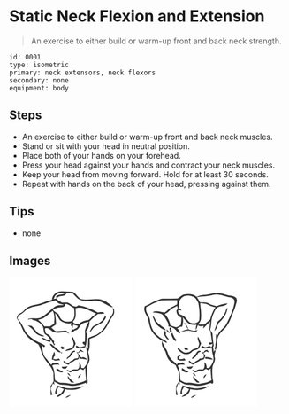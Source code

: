 # Static Neck Flexion and Extension
> An exercise to either build or warm-up front and back neck strength.

``` 
id: 0001 
type: isometric 
primary: neck extensors, neck flexors 
secondary: none 
equipment: body 
``` 

## Steps

 - An exercise to either build or warm-up front and back neck muscles.
 - Stand or sit with your head in neutral position.
 - Place both of your hands on your forehead.
 - Press your head against your hands and contract your neck muscles.
 - Keep your head from moving forward. Hold for at least 30 seconds.
 - Repeat with hands on the back of your head, pressing against them.

## Tips

 - none

## Images

<svg width="167pt" height="175pt" viewBox="0 0 167 175" xmlns="http://www.w3.org/2000/svg">
  <g fill="#FFF">
    <path d="M0 0h167v175H0V0m57.98 30.64c-3.85 1.16-7.77 2.12-11.49 3.67-6.97 3.02-14.96 2.82-21.69 6.52-2.73 1.5-4.5 4.15-6.77 6.19-1.86 1.49-4.3 2.13-5.99 3.85-1.29 1.28-1.44 3.19-1.93 4.85 5.05 6.18 6.88 14.23 11.26 20.82 4.39 6.52 11.32 10.56 17.96 14.41 3.37 5.07 3.87 11.51 7.03 16.73 3.78 7.92 11.85 13.31 13.63 22.23-.1 3.67.12 7.34.21 11.01-1.19 2.34-2.78 4.46-4.22 6.65.36 4.04.03 8.08.07 12.12.59-.03 1.77-.08 2.36-.11-.59-2.54-1.43-5.03-1.82-7.62-.11-2.94 1.54-5.54 2.7-8.12.47.49 1.41 1.48 1.88 1.98-.09-1.57-.21-3.13-.35-4.68 2.83 1.54 5.48 3.6 8.69 4.3 3.5.53 7.1.24 10.57 1.05 8.1 2.06 16.26-.9 23.9-3.42.26.46.78 1.38 1.04 1.83 2.06-1.42 1.38-3.89 1.35-6.03-1.46-4.43-.96-9.25-1.01-13.86-.17-4.64 2.74-8.53 3.64-12.93.17-3.68-.97-7.25-1.9-10.77 2.65-5.44 2.26-11.64 1.89-17.5 3.14-1.53 6.54-2.43 9.61-4.1 3.48-1.71 6.16-4.57 9.16-6.95 4.11-4.19 6.37-9.73 9.29-14.72 1.56-2.46 3.39-4.74 4.7-7.34 1.24-2.37.64-5.11.46-7.64-.5-.35-1.52-1.05-2.02-1.4.8 2.39 1.4 5.08.32 7.5-1.76 3.85-4.83 6.93-6.58 10.8-3.4 7.14-8.29 13.79-15.23 17.82-3.11 1.24-6.36 2.11-9.36 3.61-.99.49-2.4 1.03-2.15 2.43-.07 4.11-.12 8.22-.38 12.32-.76-.65-1.53-1.3-2.31-1.94-.01 6.07 2.86 11.75 2.42 17.83-.36 4.4-3.2 7.93-5.85 11.24-.85-.11-2.55-.33-3.4-.45.47-3.09-.96-5.73-2.95-7.95.5 3.35 1.07 7.53-1.84 9.98-2.91.39-6.19-.61-8.69 1.37-1.98 1.59-4.24-.75-6.35-.99 1.35 1.88 3.2 3.33 5.5 3.81 2-1.44 4.32-2.2 6.8-1.97 2.71.35 4.35-2.32 6.8-2.85 1.11.41 2.17.95 3.17 1.61 1.03-.97 2.06-1.94 3.11-2.89 0 5.54.58 11.06 1.24 16.55-4.13 2.5-8.73 3.73-13.45 4.44-6.32 2.18-12.58-1.45-18.98-.83-3.66.46-6.73-1.8-9.78-3.43-1.19-6.65-.26-13.81-4-19.83.66-.39 1.32-.77 1.99-1.14 1.56-.02 3.11-.15 4.65-.38.86.11 2.59.34 3.45.46-1.08-1.17-2.22-2.29-3.33-3.42-1.85 1.57-4.01 1.97-6.16.7-.58.88-1.18 1.74-1.85 2.55-2.65-2.6-4.34-5.95-6.93-8.59-4.98-4.56-4.34-11.84-6.11-17.85 1.11.87 2.21 1.77 3.3 2.68.42-.45 1.25-1.35 1.66-1.8-1.53-1.13-3.1-2.2-4.82-3.02-7.39-3.06-14.39-7.38-19.85-13.29-2.53-2.68-3.74-6.24-5.45-9.44-1.81-4.23-4.56-7.96-7.7-11.28.52-2.44 1.88-4.64 4.24-5.66 4.54-2.17 7.25-6.97 12.14-8.54 5.81-2.63 12.41-2.32 18.19-4.98 5.47-2.27 11.28-3.58 16.83-5.61 1.58 1.49 3 3.19 4.82 4.41 2.18.87 4.54 1.15 6.79 1.81-3.84.77-8.1-.33-11.51 2.13-6.8 4.39-11.98 10.94-19.12 14.88-5.62 2.97-12.19-.13-18.04 2.22-.07.19-.21.58-.29.78 1.65-.28 3.3-.54 4.94-.79.52.35 1.54 1.04 2.05 1.39 5.36.77 10.19 3.99 13.26 8.4 1.6 3.24.84 7.24 2.69 10.34 2.88 1.99 5.68 4.14 7.37 7.32l1.09-.5c-.59.74-1.19 1.47-1.8 2.2-3.96-.53-6.96-3.61-10.93-4.01 2.96 3.52 7.38 5.44 11.89 5.97.15-.69.47-2.07.62-2.75 1.65 2.31 3.27 4.67 4.48 7.25.52-.58 1.04-1.16 1.56-1.73-.42-.15-1.24-.43-1.66-.58.06-.72.16-2.17.22-2.9-2.05-2.65-3.81-5.51-6.01-8.03-1.75-1.95-5.67-1.78-5.8-4.99-.06-1.53-1.53-3.57-.13-4.81 5.35-1.78 8.09 4.85 12.92 5.59 4.01 1.06 8.1.15 12.12-.31 2.81-.55 5.38.97 7.82 2.14-1.58-1.46-2.88-3.27-4.78-4.32-4.67.26-9.34.86-14.03.71-2.28-.99-3.95-3-5.88-4.52 1.91-1.72 4.09-3.09 6.26-4.47.28-5.15-.78-10.2-1.13-15.31 2.67 2.82 4.34 6.41 6.42 9.66 4.53 3.51 10.33 5.42 16.03 3.85-.28 1.14-1.28 2.2-1.17 3.39.62.43 1.24.86 1.86 1.3-1.35 2.13-.71 4.48-.33 6.75l-1.49-1.04c.31 5.86 3.65-.25 6.16-.67 3.47-.73 5.26-3.66 6.94-6.47 2.28-4.01 7.39-4.04 11.3-5.22-2.5 3.53-4 7.67-5.2 11.79.14 5.19.21 10.39-.23 15.57l-2.84.08c-.01.71-.02 1.43-.02 2.15a90.98 90.98 0 0 1 3.37 3.15c-2.38.52-4.66 1.43-7.05 1.89-1.81-.34-3.26-1.6-4.86-2.44-.29.75-.59 1.5-.88 2.25 1.61.64 3.21 1.33 4.89 1.75 2.67-.25 5.26-1.12 7.91-1.54 2.48-5.56 1.57-11.82 2.53-17.7-.61-1.13-1.19-2.27-1.74-3.43 3.38-3.65 5.27-8.61 4.94-13.6 3.45-3.87 7.38-7.18 11.45-10.38 3-.19 6.03-.16 9-.7-2.24-3.04-6.04-1.64-9.15-1.33-8.04-4.88-16.91-8.15-26.17-9.78-1.05.64-2.1 1.3-3.14 1.94-1.72-.52-3.55-.76-5.18-1.55-2.21-1.38-4.08-3.48-6.73-4.02-2.54-.35-5.1-.01-7.64-.05-2.26-1.69-4.87-2.83-7.11-4.55l.74-1.37c-1.55.41-3.08.85-4.62 1.28.74-1.94 1.39-4.03 2.93-5.51 3.5-2.76 8.18-3.34 12.48-2.69-3.63 3.39-9.94.49-12.59 5.54.64.41 1.28.81 1.92 1.2 2.26-3.63 7.03-2.12 10.45-3.69 1.11-1.19 2.02-2.76 3.65-3.33 2.24.06 4.46.42 6.7.59 2.57 2.46 4.87 5.21 7.58 7.51 5.14 3.29 11.61 3.48 17.49 2.98 7.01-1.96 14.4.63 20.29 4.47 3.01 2.02 6.42 3.34 9.91 4.24-5.8-5.99-13.39-11.49-22.1-11.36-7.2-.32-14.53 1.83-21.62-.12-4.33-2.06-6.47-6.85-10.4-9.44-4.95-.65-9.99-.63-14.97-1-6.76-.42-13.85 4.3-14.02 11.54m72.45 21.38c-1.57 2.78-2.99 5.76-5.49 7.84-2.89 2.78-6.7 4.11-10.19 5.91-3.08 2.14-4.34 5.91-6.01 9.11 3.04-1.78 4.4-5.19 6.81-7.56 4.44-2.38 9.59-3.99 12.83-8.09 1.62-1.96 4.01-4.67 2.05-7.21M24.9 65.27c2.69 2.21 6 3.81 7.87 6.86 1.71 2.61 3.95 4.98 6.82 6.32 2.53 1.1 5.38 2.67 8.12 1.26-3.62-1.77-7.95-2.54-10.58-5.87-2.14-2.72-4.3-5.42-6.82-7.81-1.81-.2-3.62-.42-5.41-.76m60.17 16.77c.89 3.54 3.49 7.12 1.87 10.83-.99 5.37-8.58 2.92-10.95 7.35 3.65-.75 7.65-1.21 10.74-3.43 1.5-2.06 2.35-4.5 3.39-6.81-1.18-3.01-2.31-6.06-3.72-8.98-.33.26-.99.78-1.33 1.04m-30.03 8.5c1.34 2.65 4.03 4.25 6.07 6.32 2.7 2.22 5.42 5.45 9.3 4.87-4.75-3.57-8.86-7.92-13.63-11.46l-1.74.27m15.84 2.94c-.31.59-.94 1.78-1.25 2.37.79.61 1.57 1.22 2.36 1.84l2.24-.48c.04-.82.09-1.63.14-2.44-1.16-.44-2.33-.87-3.49-1.29m22.78 8.34c-.88-.08-1.76-.17-2.63-.26 2.48 2.06 3.85 5.31 2.14 8.33-2.65-.21-5.34.07-6.77 2.6-2.65.28-4.41 2.15-5.98 4.12-2.47-.59-4.56-1.95-6.42-3.63-.13.42-.39 1.27-.51 1.69 1.83 2.34 4.63 3.2 7.33 4.09.83-1.12 1.66-2.24 2.5-3.35 2.3-.34 4.34-1.4 5.94-3.09 1.73-.39 3.94-.17 5.11-1.78.73-1.45 1.03-3.07 1.54-4.6a104.1 104.1 0 0 0-3.23-3.08c1.7-.29 2.96-1.45 4.26-2.45 1.45.44 2.91.89 4.38 1.29-1.38-1.27-2.86-2.43-4.34-3.58-1.22 1.14-2.23 2.45-3.32 3.7m-12.29 5.17c-2.07.49-3.5 1.89-3.36 4.12.92-.71 1.83-1.43 2.73-2.16 3.34-1.15 3.99-4.99 6.34-7.26.54-.08 1.61-.26 2.15-.35l-.04-1.7c-4.34-.24-6.44 3.92-7.82 7.35m-23.45 4.55c.44.06 1.33.18 1.78.25 2.73 2.42 6.38.83 9.57.61-.7-.79-1.37-1.59-2.03-2.41-2.31 1.3-4.87 1.37-7.41.76.11-1.75.5-3.43 2.38-4.05-.16-1.96-.34-3.93-1.05-5.78-1.65 3.32-3.28 6.82-3.24 10.62m12.46-9.41c-.08 3.33 3.08-1.36 0 0m25.6 5.9c-.09.61-.28 1.84-.37 2.46 3.65-.37 7.1.89 10.69 1.14-1.7-1.76-3.88-2.8-6.18-3.51-.41.19-1.24.56-1.65.74-.63-.21-1.87-.62-2.49-.83m-24.65 13.16c-.24 2.49 2.75 2.93 4.62 2.88 1.68-.39 2.36-2.15 3.24-3.43-2.59.55-5.22.94-7.86.55m-17.05.14c.62.49.62.49 0 0m10.11 1.8c-.11.64-.34 1.92-.46 2.56 2.32 2.22 6.37 4.92 9.3 2.3-3.34-.9-5.83-3.38-8.84-4.86m14.44 6.88c.87 1.92 2.63 3.09 4.39 4.1-.98-1.9-1.86-4.16-4.39-4.1m14.6 6.9c1.98-1.23 3.16-3.3 4.1-5.37-2.47.79-4.12 2.73-4.1 5.37m-14.01-3.11c-.6 3.62 2.65 5.92 4.43 8.62 1.5.21 3.01.38 4.53.47-3.36-2.67-6.32-5.71-8.96-9.09m-15.13 12.9c.23.26.71.77.94 1.02-1.72 2.95-2.92 6.2-3.1 9.63.72.42 1.45.84 2.17 1.27-.01-1.72.01-3.44-.04-5.16.83-1.57 1.71-3.1 2.56-4.66 2.38.84 4.84 1.5 7.08 2.69-1.64 4.71-5.7 7.81-10.06 9.85.55.2 1.66.6 2.22.8 4.45-1.84 9.18-5.04 9.19-10.43 8.67 1.85 18.48 1.47 25.63-4.35-8.3 2.41-17.16 4.64-25.73 2.19-3.55-1.21-7.2-2.06-10.86-2.85m11.97 16.62c3.01-.21 5.31-2.17 7.54-3.99-2.72.9-5.81 1.43-7.54 3.99z"/>
    <path d="M76.45 36.23c4.46.16 7.27 4.21 11.41 5.36.73 5.07 1.4 10.68-.89 15.43-2.57 4.22-8.07 3.36-12.17 2.52-4.45-1.11-6.63-5.65-7.89-9.66-2.75-1.45-5.4-3.12-7.54-5.41 3.69-3.68 8.9-3.14 13.59-4.1 2.29-.08 2.58-2.55 3.49-4.14z"/>
    <path d="M90.2 42.01c10.01-3.2 18.95 3.87 27.77 7.39-2.9 2.3-5.89 4.51-8.45 7.19-1.64 1.83-4.3 1.73-6.5 2.31-2.67.44-4.93 2.07-7.38 3.12-.12.51-.37 1.52-.49 2.02-2.96-1.04-7.64-.32-8.75-4.03 5.42-4.32 3.42-12 3.8-18zM47.02 55.07c4.52-2.54 7.6-6.92 12.03-9.59 2.96 5.48 2.25 11.63 1.76 17.57-1.97 1.29-3.86 2.73-6 3.75-2.37.02-4.75-.22-7.13-.13-2.48-3.28-5.24-6.35-8.42-8.96 2.61-.82 5.36-1.29 7.76-2.64zM86.86 64.34c2.11.58 4.21 1.16 6.32 1.73-.43.85-.86 1.69-1.29 2.54-1.67.74-3.34 1.49-4.92 2.4-.52-.22-1.03-.45-1.54-.68.55-1.98.99-3.99 1.43-5.99z"/>
  </g>
  <g fill="#333">
    <path d="M57.98 30.64C58.15 23.4 65.24 18.68 72 19.1c4.98.37 10.02.35 14.97 1 3.93 2.59 6.07 7.38 10.4 9.44 7.09 1.95 14.42-.2 21.62.12 8.71-.13 16.3 5.37 22.1 11.36-3.49-.9-6.9-2.22-9.91-4.24-5.89-3.84-13.28-6.43-20.29-4.47-5.88.5-12.35.31-17.49-2.98-2.71-2.3-5.01-5.05-7.58-7.51-2.24-.17-4.46-.53-6.7-.59-1.63.57-2.54 2.14-3.65 3.33-3.42 1.57-8.19.06-10.45 3.69-.64-.39-1.28-.79-1.92-1.2 2.65-5.05 8.96-2.15 12.59-5.54-4.3-.65-8.98-.07-12.48 2.69-1.54 1.48-2.19 3.57-2.93 5.51 1.54-.43 3.07-.87 4.62-1.28l-.74 1.37c2.24 1.72 4.85 2.86 7.11 4.55 2.54.04 5.1-.3 7.64.05 2.65.54 4.52 2.64 6.73 4.02 1.63.79 3.46 1.03 5.18 1.55 1.04-.64 2.09-1.3 3.14-1.94 9.26 1.63 18.13 4.9 26.17 9.78 3.11-.31 6.91-1.71 9.15 1.33-2.97.54-6 .51-9 .7-4.07 3.2-8 6.51-11.45 10.38.33 4.99-1.56 9.95-4.94 13.6.55 1.16 1.13 2.3 1.74 3.43-.96 5.88-.05 12.14-2.53 17.7-2.65.42-5.24 1.29-7.91 1.54-1.68-.42-3.28-1.11-4.89-1.75.29-.75.59-1.5.88-2.25 1.6.84 3.05 2.1 4.86 2.44 2.39-.46 4.67-1.37 7.05-1.89a90.98 90.98 0 0 0-3.37-3.15c0-.72.01-1.44.02-2.15l2.84-.08c.44-5.18.37-10.38.23-15.57 1.2-4.12 2.7-8.26 5.2-11.79-3.91 1.18-9.02 1.21-11.3 5.22-1.68 2.81-3.47 5.74-6.94 6.47-2.51.42-5.85 6.53-6.16.67l1.49 1.04c-.38-2.27-1.02-4.62.33-6.75-.62-.44-1.24-.87-1.86-1.3-.11-1.19.89-2.25 1.17-3.39-5.7 1.57-11.5-.34-16.03-3.85-2.08-3.25-3.75-6.84-6.42-9.66.35 5.11 1.41 10.16 1.13 15.31-2.17 1.38-4.35 2.75-6.26 4.47 1.93 1.52 3.6 3.53 5.88 4.52 4.69.15 9.36-.45 14.03-.71 1.9 1.05 3.2 2.86 4.78 4.32-2.44-1.17-5.01-2.69-7.82-2.14-4.02.46-8.11 1.37-12.12.31-4.83-.74-7.57-7.37-12.92-5.59-1.4 1.24.07 3.28.13 4.81.13 3.21 4.05 3.04 5.8 4.99 2.2 2.52 3.96 5.38 6.01 8.03-.06.73-.16 2.18-.22 2.9.42.15 1.24.43 1.66.58-.52.57-1.04 1.15-1.56 1.73-1.21-2.58-2.83-4.94-4.48-7.25-.15.68-.47 2.06-.62 2.75-4.51-.53-8.93-2.45-11.89-5.97 3.97.4 6.97 3.48 10.93 4.01.61-.73 1.21-1.46 1.8-2.2l-1.09.5c-1.69-3.18-4.49-5.33-7.37-7.32-1.85-3.1-1.09-7.1-2.69-10.34-3.07-4.41-7.9-7.63-13.26-8.4-.51-.35-1.53-1.04-2.05-1.39-1.64.25-3.29.51-4.94.79.08-.2.22-.59.29-.78 5.85-2.35 12.42.75 18.04-2.22 7.14-3.94 12.32-10.49 19.12-14.88 3.41-2.46 7.67-1.36 11.51-2.13-2.25-.66-4.61-.94-6.79-1.81-1.82-1.22-3.24-2.92-4.82-4.41-5.55 2.03-11.36 3.34-16.83 5.61-5.78 2.66-12.38 2.35-18.19 4.98-4.89 1.57-7.6 6.37-12.14 8.54-2.36 1.02-3.72 3.22-4.24 5.66 3.14 3.32 5.89 7.05 7.7 11.28 1.71 3.2 2.92 6.76 5.45 9.44 5.46 5.91 12.46 10.23 19.85 13.29 1.72.82 3.29 1.89 4.82 3.02-.41.45-1.24 1.35-1.66 1.8-1.09-.91-2.19-1.81-3.3-2.68 1.77 6.01 1.13 13.29 6.11 17.85 2.59 2.64 4.28 5.99 6.93 8.59.67-.81 1.27-1.67 1.85-2.55 2.15 1.27 4.31.87 6.16-.7 1.11 1.13 2.25 2.25 3.33 3.42-.86-.12-2.59-.35-3.45-.46-1.54.23-3.09.36-4.65.38-.67.37-1.33.75-1.99 1.14 3.74 6.02 2.81 13.18 4 19.83 3.05 1.63 6.12 3.89 9.78 3.43 6.4-.62 12.66 3.01 18.98.83 4.72-.71 9.32-1.94 13.45-4.44-.66-5.49-1.24-11.01-1.24-16.55-1.05.95-2.08 1.92-3.11 2.89-1-.66-2.06-1.2-3.17-1.61-2.45.53-4.09 3.2-6.8 2.85-2.48-.23-4.8.53-6.8 1.97-2.3-.48-4.15-1.93-5.5-3.81 2.11.24 4.37 2.58 6.35.99 2.5-1.98 5.78-.98 8.69-1.37 2.91-2.45 2.34-6.63 1.84-9.98 1.99 2.22 3.42 4.86 2.95 7.95.85.12 2.55.34 3.4.45 2.65-3.31 5.49-6.84 5.85-11.24.44-6.08-2.43-11.76-2.42-17.83.78.64 1.55 1.29 2.31 1.94.26-4.1.31-8.21.38-12.32-.25-1.4 1.16-1.94 2.15-2.43 3-1.5 6.25-2.37 9.36-3.61 6.94-4.03 11.83-10.68 15.23-17.82 1.75-3.87 4.82-6.95 6.58-10.8 1.08-2.42.48-5.11-.32-7.5.5.35 1.52 1.05 2.02 1.4.18 2.53.78 5.27-.46 7.64-1.31 2.6-3.14 4.88-4.7 7.34-2.92 4.99-5.18 10.53-9.29 14.72-3 2.38-5.68 5.24-9.16 6.95-3.07 1.67-6.47 2.57-9.61 4.1.37 5.86.76 12.06-1.89 17.5.93 3.52 2.07 7.09 1.9 10.77-.9 4.4-3.81 8.29-3.64 12.93.05 4.61-.45 9.43 1.01 13.86.03 2.14.71 4.61-1.35 6.03-.26-.45-.78-1.37-1.04-1.83-7.64 2.52-15.8 5.48-23.9 3.42-3.47-.81-7.07-.52-10.57-1.05-3.21-.7-5.86-2.76-8.69-4.3.14 1.55.26 3.11.35 4.68-.47-.5-1.41-1.49-1.88-1.98-1.16 2.58-2.81 5.18-2.7 8.12.39 2.59 1.23 5.08 1.82 7.62-.59.03-1.77.08-2.36.11-.04-4.04.29-8.08-.07-12.12 1.44-2.19 3.03-4.31 4.22-6.65-.09-3.67-.31-7.34-.21-11.01-1.78-8.92-9.85-14.31-13.63-22.23-3.16-5.22-3.66-11.66-7.03-16.73-6.64-3.85-13.57-7.89-17.96-14.41-4.38-6.59-6.21-14.64-11.26-20.82.49-1.66.64-3.57 1.93-4.85 1.69-1.72 4.13-2.36 5.99-3.85 2.27-2.04 4.04-4.69 6.77-6.19 6.73-3.7 14.72-3.5 21.69-6.52 3.72-1.55 7.64-2.51 11.49-3.67m18.47 5.59c-.91 1.59-1.2 4.06-3.49 4.14-4.69.96-9.9.42-13.59 4.1 2.14 2.29 4.79 3.96 7.54 5.41 1.26 4.01 3.44 8.55 7.89 9.66 4.1.84 9.6 1.7 12.17-2.52 2.29-4.75 1.62-10.36.89-15.43-4.14-1.15-6.95-5.2-11.41-5.36m13.75 5.78c-.38 6 1.62 13.68-3.8 18 1.11 3.71 5.79 2.99 8.75 4.03.12-.5.37-1.51.49-2.02 2.45-1.05 4.71-2.68 7.38-3.12 2.2-.58 4.86-.48 6.5-2.31 2.56-2.68 5.55-4.89 8.45-7.19-8.82-3.52-17.76-10.59-27.77-7.39M47.02 55.07c-2.4 1.35-5.15 1.82-7.76 2.64 3.18 2.61 5.94 5.68 8.42 8.96 2.38-.09 4.76.15 7.13.13 2.14-1.02 4.03-2.46 6-3.75.49-5.94 1.2-12.09-1.76-17.57-4.43 2.67-7.51 7.05-12.03 9.59m39.84 9.27c-.44 2-.88 4.01-1.43 5.99.51.23 1.02.46 1.54.68 1.58-.91 3.25-1.66 4.92-2.4.43-.85.86-1.69 1.29-2.54-2.11-.57-4.21-1.15-6.32-1.73z"/>
    <path d="M130.43 52.02c1.96 2.54-.43 5.25-2.05 7.21-3.24 4.1-8.39 5.71-12.83 8.09-2.41 2.37-3.77 5.78-6.81 7.56 1.67-3.2 2.93-6.97 6.01-9.11 3.49-1.8 7.3-3.13 10.19-5.91 2.5-2.08 3.92-5.06 5.49-7.84zM24.9 65.27c1.79.34 3.6.56 5.41.76 2.52 2.39 4.68 5.09 6.82 7.81 2.63 3.33 6.96 4.1 10.58 5.87-2.74 1.41-5.59-.16-8.12-1.26-2.87-1.34-5.11-3.71-6.82-6.32-1.87-3.05-5.18-4.65-7.87-6.86zM85.07 82.04c.34-.26 1-.78 1.33-1.04 1.41 2.92 2.54 5.97 3.72 8.98-1.04 2.31-1.89 4.75-3.39 6.81-3.09 2.22-7.09 2.68-10.74 3.43 2.37-4.43 9.96-1.98 10.95-7.35 1.62-3.71-.98-7.29-1.87-10.83zM55.04 90.54l1.74-.27c4.77 3.54 8.88 7.89 13.63 11.46-3.88.58-6.6-2.65-9.3-4.87-2.04-2.07-4.73-3.67-6.07-6.32zM70.88 93.48c1.16.42 2.33.85 3.49 1.29-.05.81-.1 1.62-.14 2.44l-2.24.48c-.79-.62-1.57-1.23-2.36-1.84.31-.59.94-1.78 1.25-2.37zM93.66 101.82c1.09-1.25 2.1-2.56 3.32-3.7 1.48 1.15 2.96 2.31 4.34 3.58-1.47-.4-2.93-.85-4.38-1.29-1.3 1-2.56 2.16-4.26 2.45 1.1 1 2.17 2.03 3.23 3.08-.51 1.53-.81 3.15-1.54 4.6-1.17 1.61-3.38 1.39-5.11 1.78-1.6 1.69-3.64 2.75-5.94 3.09-.84 1.11-1.67 2.23-2.5 3.35-2.7-.89-5.5-1.75-7.33-4.09.12-.42.38-1.27.51-1.69 1.86 1.68 3.95 3.04 6.42 3.63 1.57-1.97 3.33-3.84 5.98-4.12 1.43-2.53 4.12-2.81 6.77-2.6 1.71-3.02.34-6.27-2.14-8.33.87.09 1.75.18 2.63.26z"/>
    <path d="M81.37 106.99c1.38-3.43 3.48-7.59 7.82-7.35l.04 1.7c-.54.09-1.61.27-2.15.35-2.35 2.27-3 6.11-6.34 7.26-.9.73-1.81 1.45-2.73 2.16-.14-2.23 1.29-3.63 3.36-4.12zM57.92 111.54c-.04-3.8 1.59-7.3 3.24-10.62.71 1.85.89 3.82 1.05 5.78-1.88.62-2.27 2.3-2.38 4.05 2.54.61 5.1.54 7.41-.76.66.82 1.33 1.62 2.03 2.41-3.19.22-6.84 1.81-9.57-.61-.45-.07-1.34-.19-1.78-.25zM70.38 102.13c3.08-1.36-.08 3.33 0 0zM95.98 108.03c.62.21 1.86.62 2.49.83.41-.18 1.24-.55 1.65-.74 2.3.71 4.48 1.75 6.18 3.51-3.59-.25-7.04-1.51-10.69-1.14.09-.62.28-1.85.37-2.46zM71.33 121.19c2.64.39 5.27 0 7.86-.55-.88 1.28-1.56 3.04-3.24 3.43-1.87.05-4.86-.39-4.62-2.88zM54.28 121.33c.62.49.62.49 0 0zM64.39 123.13c3.01 1.48 5.5 3.96 8.84 4.86-2.93 2.62-6.98-.08-9.3-2.3.12-.64.35-1.92.46-2.56zM78.83 130.01c2.53-.06 3.41 2.2 4.39 4.1-1.76-1.01-3.52-2.18-4.39-4.1zM93.43 136.91c-.02-2.64 1.63-4.58 4.1-5.37-.94 2.07-2.12 4.14-4.1 5.37zM79.42 133.8c2.64 3.38 5.6 6.42 8.96 9.09-1.52-.09-3.03-.26-4.53-.47-1.78-2.7-5.03-5-4.43-8.62zM64.29 146.7c3.66.79 7.31 1.64 10.86 2.85 8.57 2.45 17.43.22 25.73-2.19-7.15 5.82-16.96 6.2-25.63 4.35-.01 5.39-4.74 8.59-9.19 10.43-.56-.2-1.67-.6-2.22-.8 4.36-2.04 8.42-5.14 10.06-9.85-2.24-1.19-4.7-1.85-7.08-2.69-.85 1.56-1.73 3.09-2.56 4.66.05 1.72.03 3.44.04 5.16-.72-.43-1.45-.85-2.17-1.27.18-3.43 1.38-6.68 3.1-9.63-.23-.25-.71-.76-.94-1.02zM76.26 163.32c1.73-2.56 4.82-3.09 7.54-3.99-2.23 1.82-4.53 3.78-7.54 3.99z"/>
  </g>
</svg>

<svg width="167pt" height="175pt" viewBox="0 0 167 175" xmlns="http://www.w3.org/2000/svg">
  <g fill="#FFF">
    <path d="M0 0h167v175H0V0m96.98 23.82c-4.39.24-8.84.8-12.85 2.72-4.62-4.04-11.22-4.15-16.94-3.11-3.64.62-5.83 4-9 5.37-7.03.11-14.09.31-21.11.27-4.19.92-7.96 3.08-11.99 4.48-3.72 1.97-7.22 4.43-11.3 5.63-2.84 6.01 2.11 11.38 4.22 16.65 1.27 5.58 2.1 11.38 4.69 16.56 3.36 5.86 8.82 10.05 14.38 13.67 1.93.73 3.79 1.64 5.52 2.78.33-.1 1-.31 1.33-.41-1.91-2.77-5.02-4.01-7.85-5.56-4.25-2.99-8.47-6.33-11.13-10.89-2.35-4.35-3.69-9.19-4.12-14.11-.7-6.21-7.34-10.87-4.97-17.52 4.61-1.65 8.45-4.88 13.14-6.31 2.44-.8 4.71-2.08 7.23-2.64 7.2-.29 14.42-.27 21.63-.27-.15 1.89-.24 3.78-.29 5.67-2.89 1.76-5.99 3.14-8.98 4.72-2.94 1.86-5.06 4.77-8.1 6.5-5.19-.85-11.39-3.54-16.2-.35 4.04.78 8.3.6 12.17 2.13 3.01 1.92 4.71 5.24 6.48 8.23 1.39 2.75 3.66 5.49 2.81 8.79 1.78.39 3.65.43 5.31 1.25 2.31 1.19 4.33 2.84 5.87 4.95 1.39 1.33 2.74 3.95 5.01 2.76-.6-2.6-2.32-4.68-4.17-6.52 1.46-.69 2.91-1.4 4.37-2.1 1.08 0 2.46.23 2.67-1.24 1.21-3.71 1.08-7.78.69-11.64 1.88 3.08 4.46 5.61 7.12 8.01 3.14 2.42 7.42 2.87 11.22 2.13-.64 2.4-1.1 4.86-.89 7.36 1.32-2.03 1.97-4.36 2.66-6.64 2.41 1.55 5.35 1.94 7.96.61l-.68 3.9c3.36-3.02 5.99-6.76 9.63-9.49-.19 3.91-.93 7.77-1.08 11.67.36.22 1.09.66 1.45.88.74 5.29 1.43 10.58 2.09 15.88l-3.76-.16c.12 1.06.28 2.11.47 3.16 1.38-.4 2.71-.97 4.07-1.44-.26 1.68-.38 3.48-1.74 4.68-2.09-3.15-5.3-.07-8.04.12-1.76-.55-3.3-1.62-4.9-2.51-.25.78-.51 1.56-.76 2.35 1.62.62 3.21 1.35 4.91 1.75 2.7-.16 5.24-1.46 7.93-1.49 1.87.35 1.71 2.47 1.83 3.93.06 3.76 2.03 7.17 1.98 10.95.33 5.05-2.61 9.49-5.87 13.05-.83-.01-2.5-.02-3.33-.03.38-3.1-.92-5.81-2.99-8.02-.07 3.33 1 7.43-1.88 9.91-2.91.43-6.22-.64-8.71 1.35-1.96 1.58-4.2-.75-6.28-1.02 1.24 1.76 2.81 3.8 5.22 3.7 2.23-.9 4.42-2.05 6.93-1.78 2.77.39 4.47-2.31 6.98-2.82 1.01.45 1.99.94 2.96 1.47 1.06-.66 2.12-1.3 3.19-1.94 0 5.24.65 10.45 1.21 15.65-4.11 2.55-8.75 3.73-13.47 4.46-6.32 2.14-12.57-1.48-18.96-.88-3.63.45-6.72-1.72-9.71-3.42-1.09-6.62-.31-13.71-3.94-19.72.62-.41 1.25-.82 1.88-1.22 2.71-.03 5.43-.21 8.14-.07-1.1-1.12-2.23-2.2-3.38-3.28-1.81 1.61-3.94 2.01-6.09.72-.59.83-1.18 1.67-1.8 2.49-2.39-3.78-6.74-5.68-9.05-9.53-2.85-3.61-3.11-8.49-5.77-12.21-2.16-3.3-3.58-6.99-5.39-10.48.04 2.13-.19 4.34.44 6.42 1.13 3.74 4.27 6.49 5.19 10.33 1.5 6.86 6.29 13.56 13.04 15.95 1.26 4.39 4.76 8.16 4.43 12.93-.06 3.06.04 6.12.37 9.17-1.46 2.21-3.4 4.23-4.26 6.77.16 3.92-.29 7.86.1 11.77l2.1.2c-.26-2.69-1.22-5.24-1.68-7.89-.06-2.91 1.57-5.49 2.69-8.08.43.49 1.29 1.45 1.72 1.94.02-1.49.03-2.98.04-4.47 2.95 1.56 5.71 3.74 9.1 4.23 3.58.41 7.22.25 10.75 1.09 7.7 1.75 15.36-1.12 22.64-3.36.39.27 1.18.81 1.58 1.09 2.86-.86 1.14-4.98.66-7.16-.32-5.03-.8-10.11-.09-15.13.7-4.49 4.36-8.42 3.15-13.17-.9-3.24.43-6.43.99-9.6-1.78-.57-2.44 1.2-2.61 2.73-.02-2.44-.23-4.87-.73-7.25.21-.44.64-1.32.85-1.76-.72-5.64-1.31-11.31-1.74-16.99-.98-1.56-1.96-3.14-2.99-4.67.41-2.82 1.21-5.6 1.34-8.46.19-7.28 2.81-14.35 6.69-20.46 4.07-4.59 12.09-1.83 15.47-7.03-5.06.8-10.18 1.62-14.8 3.95-3.37-1.23-6.94-1.89-10.16-3.49-3.66-2.32-8.19-1.59-12.29-1.74-1.46-2.41-2.77-4.9-4.31-7.25 7.52-1.14 15.28-.63 22.57-3.08 7.85-1.76 15.13 2.57 22.77 3.46 2.51.46 5.32 1.98 5.7 4.76.1 3.71-1.2 7.26-2.08 10.82-2.79 8.03-6.3 15.85-10.63 23.17-3.56 4.16-8.38 7.44-10.37 12.76-.45-.41-1.33-1.22-1.78-1.63-.25 1.94-.74 3.9-.45 5.87.66 3.75-.98 7.4-.68 11.17-.33.36-.99 1.08-1.31 1.44.51 1.2 1.07 2.39 1.7 3.54 1.54-5.26 2.02-10.75 2.62-16.18 1.38-5.92 6.19-10 10.36-14.05 5.29-6.46 8.19-14.43 11.05-22.17 2.34-4.66 3.43-9.79 4.96-14.75-.24-1.11-.46-2.22-.66-3.34-2.89-3.75-7.91-3.41-12.1-4.29-4.38-1.02-8.61-2.84-13.18-2.82-5.53-1.01-10.62 1.93-16.05 2.22m26.88 21.12c-1.63 5.38-5.08 10.09-9.35 13.7-1.19 1.06-2.48 2.18-2.86 3.8-.99 3.58-2.64 6.95-3.39 10.6 3.09-2.76 4.09-6.86 5.3-10.63 6.41-5.21 11.79-12.55 12.41-21.02-1.22.84-1.75 2.18-2.11 3.55m-99.85 7.03c1.61 4.43 3.11 9.14 6.23 12.76 3.39 3.09 7.3 6.05 11.78 7.21-.52-2.78-3.33-4.08-5.39-5.62-3.79-2.76-7.62-6-9.38-10.49-.58-1.65-1.98-2.73-3.24-3.86m42.98 8.93c1.64 3.39 3.66 6.58 5.64 9.79-3.42.46-6.84 1.32-9.76 3.23 3.73-.32 7.31-2 11.09-1.46 2.45.19 4.68 1.35 7.06 1.85 2.14.3 3.39-1.68 4.77-2.91-1.93.44-3.79 1.17-5.76 1.41-2.33-.61-4.58-1.51-6.9-2.17-1.36-3.61-3.07-7.26-6.14-9.74m-19.84 7.46c.23 2.11.54 4.22.93 6.3l2.47-.72c-.65-1.86-1.16-3.77-1.74-5.66l-1.66.08m-4.37 2.35c.87 2.36 2.68 4.14 4.75 5.49-.78-2.41-2.43-4.42-4.75-5.49M40 73.13c-1.64 3.8 1.88 7.9 4.12 10.91.9.17 1.8.34 2.7.5-1.65-2.12-3.32-4.23-4.65-6.58.16-1.87 1.08-5.89-2.17-4.83m9.57 4.1c1.28 3.65 2.5 7.51 6.1 9.54.35-.7.69-1.4 1.03-2.11-3.04-2.35-4.01-6.18-5.63-9.49-.51.68-1.01 1.37-1.5 2.06M86.9 92.89c-.27 3.29-3.95 3.51-6.4 4.38-3.35.53-4.93 4.36-8.41 4.59-5.76 1.93-9.6-3.84-13.74-6.68.02.61.07 1.83.1 2.44 2.2 2.83 5.21 5.2 8.6 6.45 3.78.88 8.26.01 10.82-3.09 2.27-2.65 6.42-1.86 8.92-4.2 1.46-2.07 2.33-4.49 3.4-6.77-1.29-3.17-2.4-6.41-4.04-9.42-2.37 4 3.18 8.1.75 12.3m-18.87 5.04c1.12 1.82 3.41.38 5.06.42-1.1-1.32-2.15-3.38-4.18-3.16-1.63-.54-1.86 1.99-.88 2.74m25.62 3.84l-2.79-.12c.91.86 1.83 1.71 2.75 2.55.02 1.47.7 3.08.03 4.46-.87 2.02-3.42 1.09-5.14 1.49-1.97 2.89-5.83 3.12-7.92 5.93-2.38.59-4.48-1.41-6.14-2.93l-1.24.96c1.7 2.66 4.54 3.81 7.44 4.67 1.79-3.66 6.09-3.75 8.72-6.45 1.22-.16 2.43-.38 3.62-.67 2.19-.94 2.15-3.71 2.95-5.63-.92-1-1.84-2-2.77-2.99 1.32-.81 2.6-1.7 3.86-2.61 1.32.47 2.64.95 3.97 1.4-.79-1.06-1.6-2.1-2.39-3.15-2.32-.37-3.86 1.25-4.95 3.09m-7.64-1.86c-1.76 1.7-3.08 3.74-4.22 5.88-1 1.9-4.43 2.39-3.62 5.06.96-.55 1.87-1.18 2.79-1.78 3-1.51 3.9-4.94 6.06-7.28l2.22-.44c-.01-.38-.01-1.14-.01-1.52-1.08.03-2.15.05-3.22.08m-28.15 7.88l.24 3.7c3.45 2.15 7.36 1.77 11.14.94-.66-.83-1.31-1.66-1.96-2.48-2.28 1.21-4.78 1.33-7.27.85-.77-2.43.37-3.73 2.75-4.13-1.54-1.75-3.46.36-4.9 1.12m37.8.45c.06.53.19 1.59.26 2.12 3.51.01 6.89 1.14 10.39 1.23-2.58-3.39-6.87-3.16-10.65-3.35m-24.28 12.88c-.5 2.55 2.71 3.1 4.6 2.93 1.73-.25 2.36-2.14 3.17-3.43-2.56.54-5.16.89-7.77.5m-7.11 1.85l-.32 2.81c2.36 2.15 6.43 4.93 9.27 2.15-3.34-1-5.98-3.28-8.95-4.96m14.45 7.16c1.03 1.8 2.71 3.01 4.5 3.96-.98-1.85-1.85-4.42-4.5-3.96m14.78 6.89c1.89-1.36 3.14-3.36 4.02-5.48-2.54.76-4.19 2.79-4.02 5.48m-14.07-2.88c-.63 3.37 2.49 5.75 4.48 8 1.15 1.24 5.62 1.17 3.05-.76-3.23-1.67-4.76-5.12-7.53-7.24m-14.41 12.59c-1.02 3.57-2.8 6.96-2.91 10.75.74.38 1.48.77 2.22 1.16-.01-1.75 0-3.48-.06-5.22.87-1.52 1.74-3.03 2.63-4.54 2.34.81 4.75 1.46 6.97 2.6-1.58 5.02-6.23 7.6-10.25 10.43 5.68.34 11.42-4.3 11.69-10.13 8.62 1.74 18.49 1.55 25.49-4.45-5.54 1.35-11.03 3.4-16.82 3.19-6.59.46-12.64-2.51-18.96-3.79m11.23 16.57c3.05-.08 5.33-2.11 7.49-3.98-2.72.86-5.79 1.42-7.49 3.98z"/>
    <path d="M60.06 34c1.31-3.73 4.12-7.12 7.92-8.47 4.93-1.29 10.55-.35 14.52 2.94 1.55 2.03 2.98 4.23 3.95 6.59 1.48 7.74 2.11 15.72 1.11 23.54-1.92 3.18-6.04 4.21-9.52 3.64-4.7.05-6.44-5.07-9.46-7.79-2.34-3.9-10.01-2.75-9.64-8.46-.14-2.81 3.09-.71 4.49-.78-.29-2.17-2.12-2.88-4.06-3 .93-2.65.32-5.48.69-8.21z"/>
    <path d="M88.93 35.29c3.56.44 7.4.13 10.58 2.05 3.12 1.76 6.58 2.84 10.14 3.26-3.44 5.17-5.8 10.96-7.16 17.01-2.78 1.98-5.46 4.1-7.78 6.61-2.96-.08-5.91.09-8.86-.13 1.56-1.85 3.36-3.67 3.87-6.13 1.37-7.53-.31-15.14-.79-22.67zM50.47 42.62c2.39-1.3 4.87-2.41 7.24-3.77.27 1.45.56 2.9.85 4.35-.45.44-1.37 1.34-1.83 1.78-.39 4.49 2.43 8.46 6.65 9.85.06 3.28-.14 6.56-.76 9.78-1.96 1.11-3.87 2.34-5.95 3.21-2.81-.57-5.47-1.73-8.19-2.64-.81-4.96-3.06-9.63-6.19-13.55-.48-.69-2.17-2.16-.23-2.38 3.54-1.17 5.46-4.6 8.41-6.63z"/>
  </g>
  <g fill="#333">
    <path d="M96.98 23.82c5.43-.29 10.52-3.23 16.05-2.22 4.57-.02 8.8 1.8 13.18 2.82 4.19.88 9.21.54 12.1 4.29.2 1.12.42 2.23.66 3.34-1.53 4.96-2.62 10.09-4.96 14.75-2.86 7.74-5.76 15.71-11.05 22.17-4.17 4.05-8.98 8.13-10.36 14.05-.6 5.43-1.08 10.92-2.62 16.18-.63-1.15-1.19-2.34-1.7-3.54.32-.36.98-1.08 1.31-1.44-.3-3.77 1.34-7.42.68-11.17-.29-1.97.2-3.93.45-5.87.45.41 1.33 1.22 1.78 1.63 1.99-5.32 6.81-8.6 10.37-12.76 4.33-7.32 7.84-15.14 10.63-23.17.88-3.56 2.18-7.11 2.08-10.82-.38-2.78-3.19-4.3-5.7-4.76-7.64-.89-14.92-5.22-22.77-3.46-7.29 2.45-15.05 1.94-22.57 3.08 1.54 2.35 2.85 4.84 4.31 7.25 4.1.15 8.63-.58 12.29 1.74 3.22 1.6 6.79 2.26 10.16 3.49 4.62-2.33 9.74-3.15 14.8-3.95-3.38 5.2-11.4 2.44-15.47 7.03-3.88 6.11-6.5 13.18-6.69 20.46-.13 2.86-.93 5.64-1.34 8.46 1.03 1.53 2.01 3.11 2.99 4.67.43 5.68 1.02 11.35 1.74 16.99-.21.44-.64 1.32-.85 1.76.5 2.38.71 4.81.73 7.25.17-1.53.83-3.3 2.61-2.73-.56 3.17-1.89 6.36-.99 9.6 1.21 4.75-2.45 8.68-3.15 13.17-.71 5.02-.23 10.1.09 15.13.48 2.18 2.2 6.3-.66 7.16-.4-.28-1.19-.82-1.58-1.09-7.28 2.24-14.94 5.11-22.64 3.36-3.53-.84-7.17-.68-10.75-1.09-3.39-.49-6.15-2.67-9.1-4.23-.01 1.49-.02 2.98-.04 4.47-.43-.49-1.29-1.45-1.72-1.94-1.12 2.59-2.75 5.17-2.69 8.08.46 2.65 1.42 5.2 1.68 7.89l-2.1-.2c-.39-3.91.06-7.85-.1-11.77.86-2.54 2.8-4.56 4.26-6.77-.33-3.05-.43-6.11-.37-9.17.33-4.77-3.17-8.54-4.43-12.93-6.75-2.39-11.54-9.09-13.04-15.95-.92-3.84-4.06-6.59-5.19-10.33-.63-2.08-.4-4.29-.44-6.42 1.81 3.49 3.23 7.18 5.39 10.48 2.66 3.72 2.92 8.6 5.77 12.21 2.31 3.85 6.66 5.75 9.05 9.53.62-.82 1.21-1.66 1.8-2.49 2.15 1.29 4.28.89 6.09-.72 1.15 1.08 2.28 2.16 3.38 3.28-2.71-.14-5.43.04-8.14.07-.63.4-1.26.81-1.88 1.22 3.63 6.01 2.85 13.1 3.94 19.72 2.99 1.7 6.08 3.87 9.71 3.42 6.39-.6 12.64 3.02 18.96.88 4.72-.73 9.36-1.91 13.47-4.46-.56-5.2-1.21-10.41-1.21-15.65-1.07.64-2.13 1.28-3.19 1.94-.97-.53-1.95-1.02-2.96-1.47-2.51.51-4.21 3.21-6.98 2.82-2.51-.27-4.7.88-6.93 1.78-2.41.1-3.98-1.94-5.22-3.7 2.08.27 4.32 2.6 6.28 1.02 2.49-1.99 5.8-.92 8.71-1.35 2.88-2.48 1.81-6.58 1.88-9.91 2.07 2.21 3.37 4.92 2.99 8.02.83.01 2.5.02 3.33.03 3.26-3.56 6.2-8 5.87-13.05.05-3.78-1.92-7.19-1.98-10.95-.12-1.46.04-3.58-1.83-3.93-2.69.03-5.23 1.33-7.93 1.49-1.7-.4-3.29-1.13-4.91-1.75.25-.79.51-1.57.76-2.35 1.6.89 3.14 1.96 4.9 2.51 2.74-.19 5.95-3.27 8.04-.12 1.36-1.2 1.48-3 1.74-4.68-1.36.47-2.69 1.04-4.07 1.44-.19-1.05-.35-2.1-.47-3.16l3.76.16c-.66-5.3-1.35-10.59-2.09-15.88-.36-.22-1.09-.66-1.45-.88.15-3.9.89-7.76 1.08-11.67-3.64 2.73-6.27 6.47-9.63 9.49l.68-3.9c-2.61 1.33-5.55.94-7.96-.61-.69 2.28-1.34 4.61-2.66 6.64-.21-2.5.25-4.96.89-7.36-3.8.74-8.08.29-11.22-2.13-2.66-2.4-5.24-4.93-7.12-8.01.39 3.86.52 7.93-.69 11.64-.21 1.47-1.59 1.24-2.67 1.24-1.46.7-2.91 1.41-4.37 2.1 1.85 1.84 3.57 3.92 4.17 6.52-2.27 1.19-3.62-1.43-5.01-2.76-1.54-2.11-3.56-3.76-5.87-4.95-1.66-.82-3.53-.86-5.31-1.25.85-3.3-1.42-6.04-2.81-8.79-1.77-2.99-3.47-6.31-6.48-8.23-3.87-1.53-8.13-1.35-12.17-2.13 4.81-3.19 11.01-.5 16.2.35 3.04-1.73 5.16-4.64 8.1-6.5 2.99-1.58 6.09-2.96 8.98-4.72.05-1.89.14-3.78.29-5.67-7.21 0-14.43-.02-21.63.27-2.52.56-4.79 1.84-7.23 2.64-4.69 1.43-8.53 4.66-13.14 6.31-2.37 6.65 4.27 11.31 4.97 17.52.43 4.92 1.77 9.76 4.12 14.11 2.66 4.56 6.88 7.9 11.13 10.89 2.83 1.55 5.94 2.79 7.85 5.56-.33.1-1 .31-1.33.41-1.73-1.14-3.59-2.05-5.52-2.78-5.56-3.62-11.02-7.81-14.38-13.67-2.59-5.18-3.42-10.98-4.69-16.56-2.11-5.27-7.06-10.64-4.22-16.65 4.08-1.2 7.58-3.66 11.3-5.63 4.03-1.4 7.8-3.56 11.99-4.48 7.02.04 14.08-.16 21.11-.27 3.17-1.37 5.36-4.75 9-5.37 5.72-1.04 12.32-.93 16.94 3.11 4.01-1.92 8.46-2.48 12.85-2.72M60.06 34c-.37 2.73.24 5.56-.69 8.21 1.94.12 3.77.83 4.06 3-1.4.07-4.63-2.03-4.49.78-.37 5.71 7.3 4.56 9.64 8.46 3.02 2.72 4.76 7.84 9.46 7.79 3.48.57 7.6-.46 9.52-3.64 1-7.82.37-15.8-1.11-23.54-.97-2.36-2.4-4.56-3.95-6.59-3.97-3.29-9.59-4.23-14.52-2.94-3.8 1.35-6.61 4.74-7.92 8.47m28.87 1.29c.48 7.53 2.16 15.14.79 22.67-.51 2.46-2.31 4.28-3.87 6.13 2.95.22 5.9.05 8.86.13 2.32-2.51 5-4.63 7.78-6.61 1.36-6.05 3.72-11.84 7.16-17.01-3.56-.42-7.02-1.5-10.14-3.26-3.18-1.92-7.02-1.61-10.58-2.05m-38.46 7.33c-2.95 2.03-4.87 5.46-8.41 6.63-1.94.22-.25 1.69.23 2.38 3.13 3.92 5.38 8.59 6.19 13.55 2.72.91 5.38 2.07 8.19 2.64 2.08-.87 3.99-2.1 5.95-3.21.62-3.22.82-6.5.76-9.78-4.22-1.39-7.04-5.36-6.65-9.85.46-.44 1.38-1.34 1.83-1.78-.29-1.45-.58-2.9-.85-4.35-2.37 1.36-4.85 2.47-7.24 3.77z"/>
    <path d="M123.86 44.94c.36-1.37.89-2.71 2.11-3.55-.62 8.47-6 15.81-12.41 21.02-1.21 3.77-2.21 7.87-5.3 10.63.75-3.65 2.4-7.02 3.39-10.6.38-1.62 1.67-2.74 2.86-3.8 4.27-3.61 7.72-8.32 9.35-13.7zM24.01 51.97c1.26 1.13 2.66 2.21 3.24 3.86 1.76 4.49 5.59 7.73 9.38 10.49 2.06 1.54 4.87 2.84 5.39 5.62-4.48-1.16-8.39-4.12-11.78-7.21-3.12-3.62-4.62-8.33-6.23-12.76zM66.99 60.9c3.07 2.48 4.78 6.13 6.14 9.74 2.32.66 4.57 1.56 6.9 2.17 1.97-.24 3.83-.97 5.76-1.41-1.38 1.23-2.63 3.21-4.77 2.91-2.38-.5-4.61-1.66-7.06-1.85-3.78-.54-7.36 1.14-11.09 1.46 2.92-1.91 6.34-2.77 9.76-3.23-1.98-3.21-4-6.4-5.64-9.79zM47.15 68.36l1.66-.08c.58 1.89 1.09 3.8 1.74 5.66l-2.47.72c-.39-2.08-.7-4.19-.93-6.3zM42.78 70.71c2.32 1.07 3.97 3.08 4.75 5.49-2.07-1.35-3.88-3.13-4.75-5.49zM40 73.13c3.25-1.06 2.33 2.96 2.17 4.83 1.33 2.35 3 4.46 4.65 6.58-.9-.16-1.8-.33-2.7-.5-2.24-3.01-5.76-7.11-4.12-10.91zM49.57 77.23c.49-.69.99-1.38 1.5-2.06 1.62 3.31 2.59 7.14 5.63 9.49-.34.71-.68 1.41-1.03 2.11-3.6-2.03-4.82-5.89-6.1-9.54zM86.9 92.89c2.43-4.2-3.12-8.3-.75-12.3 1.64 3.01 2.75 6.25 4.04 9.42-1.07 2.28-1.94 4.7-3.4 6.77-2.5 2.34-6.65 1.55-8.92 4.2-2.56 3.1-7.04 3.97-10.82 3.09-3.39-1.25-6.4-3.62-8.6-6.45-.03-.61-.08-1.83-.1-2.44 4.14 2.84 7.98 8.61 13.74 6.68 3.48-.23 5.06-4.06 8.41-4.59 2.45-.87 6.13-1.09 6.4-4.38z"/>
    <path d="M68.03 97.93c-.98-.75-.75-3.28.88-2.74 2.03-.22 3.08 1.84 4.18 3.16-1.65-.04-3.94 1.4-5.06-.42zM93.65 101.77c1.09-1.84 2.63-3.46 4.95-3.09.79 1.05 1.6 2.09 2.39 3.15-1.33-.45-2.65-.93-3.97-1.4-1.26.91-2.54 1.8-3.86 2.61.93.99 1.85 1.99 2.77 2.99-.8 1.92-.76 4.69-2.95 5.63-1.19.29-2.4.51-3.62.67-2.63 2.7-6.93 2.79-8.72 6.45-2.9-.86-5.74-2.01-7.44-4.67l1.24-.96c1.66 1.52 3.76 3.52 6.14 2.93 2.09-2.81 5.95-3.04 7.92-5.93 1.72-.4 4.27.53 5.14-1.49.67-1.38-.01-2.99-.03-4.46-.92-.84-1.84-1.69-2.75-2.55l2.79.12z"/>
    <path d="M86.01 99.91c1.07-.03 2.14-.05 3.22-.08 0 .38 0 1.14.01 1.52l-2.22.44c-2.16 2.34-3.06 5.77-6.06 7.28-.92.6-1.83 1.23-2.79 1.78-.81-2.67 2.62-3.16 3.62-5.06 1.14-2.14 2.46-4.18 4.22-5.88zM57.86 107.79c1.44-.76 3.36-2.87 4.9-1.12-2.38.4-3.52 1.7-2.75 4.13 2.49.48 4.99.36 7.27-.85.65.82 1.3 1.65 1.96 2.48-3.78.83-7.69 1.21-11.14-.94l-.24-3.7zM95.66 108.24c3.78.19 8.07-.04 10.65 3.35-3.5-.09-6.88-1.22-10.39-1.23-.07-.53-.2-1.59-.26-2.12zM71.38 121.12c2.61.39 5.21.04 7.77-.5-.81 1.29-1.44 3.18-3.17 3.43-1.89.17-5.1-.38-4.6-2.93zM64.27 122.97c2.97 1.68 5.61 3.96 8.95 4.96-2.84 2.78-6.91 0-9.27-2.15l.32-2.81zM78.72 130.13c2.65-.46 3.52 2.11 4.5 3.96-1.79-.95-3.47-2.16-4.5-3.96zM93.5 137.02c-.17-2.69 1.48-4.72 4.02-5.48-.88 2.12-2.13 4.12-4.02 5.48zM79.43 134.14c2.77 2.12 4.3 5.57 7.53 7.24 2.57 1.93-1.9 2-3.05.76-1.99-2.25-5.11-4.63-4.48-8zM65.02 146.73c6.32 1.28 12.37 4.25 18.96 3.79 5.79.21 11.28-1.84 16.82-3.19-7 6-16.87 6.19-25.49 4.45-.27 5.83-6.01 10.47-11.69 10.13 4.02-2.83 8.67-5.41 10.25-10.43-2.22-1.14-4.63-1.79-6.97-2.6-.89 1.51-1.76 3.02-2.63 4.54.06 1.74.05 3.47.06 5.22-.74-.39-1.48-.78-2.22-1.16.11-3.79 1.89-7.18 2.91-10.75zM76.25 163.3c1.7-2.56 4.77-3.12 7.49-3.98-2.16 1.87-4.44 3.9-7.49 3.98z"/>
  </g>
</svg>
